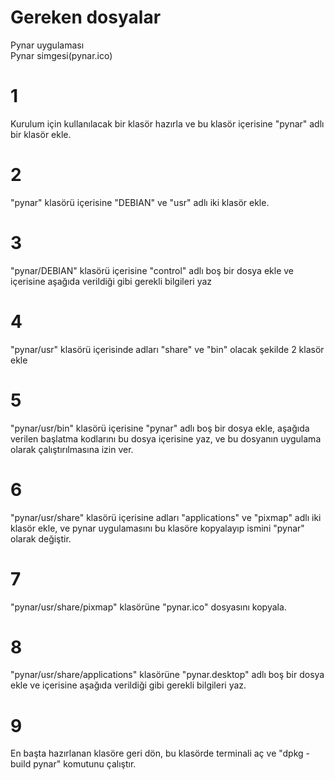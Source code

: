 # Gereken dosyalar
Pynar uygulaması
<br>
Pynar simgesi(pynar.ico)

# 1
Kurulum için kullanılacak bir klasör hazırla ve bu klasör içerisine "pynar" adlı bir klasör ekle.

# 2
"pynar" klasörü içerisine "DEBIAN" ve "usr" adlı iki klasör ekle.

# 3
"pynar/DEBIAN" klasörü içerisine "control" adlı boş bir dosya ekle ve içerisine aşağıda verildiği gibi gerekli bilgileri yaz

# 4
"pynar/usr" klasörü içerisinde adları "share" ve "bin" olacak şekilde 2 klasör ekle

# 5
"pynar/usr/bin" klasörü içerisine "pynar" adlı boş bir dosya ekle, aşağıda verilen başlatma kodlarını bu dosya içerisine yaz, ve bu dosyanın uygulama olarak çalıştırılmasına izin ver.

# 6
"pynar/usr/share" klasörü içerisine adları "applications" ve "pixmap" adlı iki klasör ekle, ve pynar uygulamasını bu klasöre kopyalayıp ismini "pynar" olarak değiştir.

# 7
"pynar/usr/share/pixmap" klasörüne "pynar.ico" dosyasını kopyala.

# 8
"pynar/usr/share/applications" klasörüne "pynar.desktop" adlı boş bir dosya ekle ve içerisine aşağıda verildiği gibi gerekli bilgileri yaz.

# 9
En başta hazırlanan klasöre geri dön, bu klasörde terminali aç ve "dpkg -build pynar" komutunu çalıştır.
